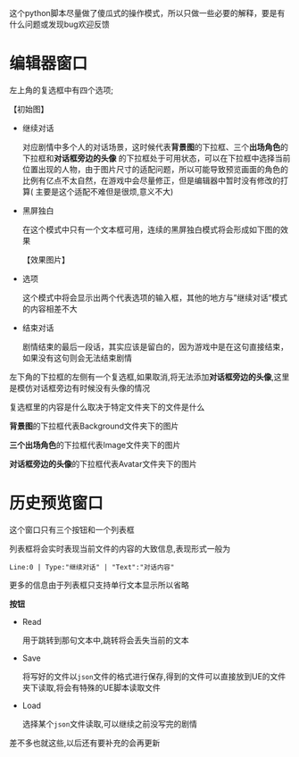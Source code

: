 这个python脚本尽量做了傻瓜式的操作模式，所以只做一些必要的解释，要是有什么问题或发现bug欢迎反馈

# 编辑器窗口

左上角的复选框中有四个选项;

【初始图】

- 继续对话

  对应剧情中多个人的对话场景，这时候代表**背景图**的下拉框、三个**出场角色**的下拉框和**对话框旁边的头像**
  的下拉框处于可用状态，可以在下拉框中选择当前位置出现的人物，由于图片尺寸的适配问题，所以可能导致预览画面的角色的比例有亿点不太自然，在游戏中会尽量修正，但是编辑器中暂时没有修改的打算(
  主要是这个适配不难但是很烦,意义不大)

- 黑屏独白

  在这个模式中只有一个文本框可用，连续的黑屏独白模式将会形成如下图的效果

  【效果图片】

- 选项

  这个模式中将会显示出两个代表选项的输入框，其他的地方与”继续对话“模式的内容相差不大

- 结束对话

  剧情结束的最后一段话，其实应该是留白的，因为游戏中是在这句直接结束，如果没有这句则会无法结束剧情

左下角的下拉框的左侧有一个复选框,如果取消,将无法添加**对话框旁边的头像**,这里是模仿对话框旁边有时候没有头像的情况

复选框里的内容是什么取决于特定文件夹下的文件是什么

**背景图**的下拉框代表Background文件夹下的图片

**三个出场角色**的下拉框代表Image文件夹下的图片

**对话框旁边的头像**的下拉框代表Avatar文件夹下的图片

# 历史预览窗口

这个窗口只有三个按钮和一个列表框

列表框将会实时表现当前文件的内容的大致信息,表现形式一般为

`Line:0 | Type:"继续对话" | "Text":"对话内容"`

更多的信息由于列表框只支持单行文本显示所以省略

**按钮**

- Read

  用于跳转到那句文本中,跳转将会丢失当前的文本

- Save

  将写好的文件以`json`文件的格式进行保存,得到的文件可以直接放到UE的文件夹下读取,将会有特殊的UE脚本读取文件

- Load

  选择某个`json`文件读取,可以继续之前没写完的剧情

差不多也就这些,以后还有要补充的会再更新
